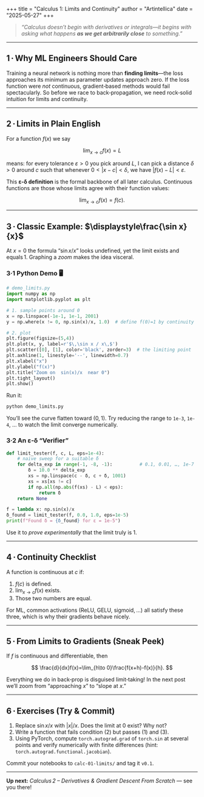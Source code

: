 +++
title = "Calculus 1: Limits and Continuity"
author = "Artintellica"
date = "2025-05-27"
+++

> *“Calculus doesn’t begin with derivatives or integrals—it begins with asking what happens **as we get arbitrarily close** to something.”*

---

## 1 · Why ML Engineers Should Care

Training a neural network is nothing more than **finding limits**—the loss approaches its minimum as parameter updates approach zero. If the loss function were *not* continuous, gradient‑based methods would fail spectacularly. So before we race to back‑propagation, we need rock‑solid intuition for limits and continuity.

---

## 2 · Limits in Plain English  

For a function $f(x)$ we say

$$
\lim_{x \to c} f(x) = L
$$

means: for every tolerance $\varepsilon>0$ you pick around $L$, I can pick a distance $\delta>0$ around $c$ such that whenever $0<|x-c|<\delta$, we have $|f(x)-L|<\varepsilon$.

This **ε‑δ definition** is the formal backbone of all later calculus. Continuous functions are those whose limits agree with their function values:

$$
\lim_{x \to c} f(x) = f(c).
$$

---

## 3 · Classic Example: $\displaystyle\frac{\sin x}{x}$

At $x=0$ the formula “$\sin x / x$” looks undefined, yet the limit exists and equals 1. Graphing a *zoom* makes the idea visceral.

### 3·1 Python Demo 🖥️

```python
# demo_limits.py
import numpy as np
import matplotlib.pyplot as plt

# 1. sample points around 0
x = np.linspace(-1e-1, 1e-1, 2001)
y = np.where(x != 0, np.sin(x)/x, 1.0)  # define f(0)=1 by continuity

# 2. plot
plt.figure(figsize=(5,4))
plt.plot(x, y, label=r'$\,\sin x / x\,$')
plt.scatter([0], [1], color='black', zorder=3)  # the limiting point
plt.axhline(1, linestyle='--', linewidth=0.7)
plt.xlabel("x")
plt.ylabel("f(x)")
plt.title("Zoom on  sin(x)/x  near 0")
plt.tight_layout()
plt.show()
```

Run it:

```bash
python demo_limits.py
```

You’ll see the curve flatten toward $(0,1)$. Try reducing the range to `1e-3`, `1e-4`, … to watch the limit converge numerically.

### 3·2 An ε‑δ “Verifier”

```python
def limit_tester(f, c, L, eps=1e-4):
    # naive sweep for a suitable δ
    for delta_exp in range(-1, -8, -1):          # 0.1, 0.01, …, 1e‑7
        δ = 10.0 ** delta_exp
        xs = np.linspace(c - δ, c + δ, 1001)
        xs = xs[xs != c]
        if np.all(np.abs(f(xs) - L) < eps):
            return δ
    return None

f = lambda x: np.sin(x)/x
δ_found = limit_tester(f, 0.0, 1.0, eps=1e-5)
print(f"Found δ = {δ_found} for ε = 1e-5")
```

Use it to *prove experimentally* that the limit truly is 1.

---

## 4 · Continuity Checklist

A function is continuous at $c$ if:

1. $f(c)$ is defined.
2. $\displaystyle\lim_{x\to c}f(x)$ exists.
3. Those two numbers are equal.

For ML, common activations (ReLU, GELU, sigmoid, …) all satisfy these three, which is why their gradients behave nicely.

---

## 5 · From Limits to Gradients (Sneak Peek)

If $f$ is continuous and differentiable, then

$$
\frac{d}{dx}f(x)=\lim_{h\to 0}\frac{f(x+h)-f(x)}{h}.
$$

Everything we do in back‑prop is disguised limit‑taking! In the next post we’ll zoom from “approaching $x$” to “slope at $x$.”

---

## 6 · Exercises (Try & Commit)

1. Replace $\sin x / x$ with $|x|/x$. Does the limit at 0 exist? Why not?
2. Write a function that fails condition (2) but passes (1) and (3).
3. Using PyTorch, compute `torch.autograd.grad` of `torch.sin` at several points and verify numerically with finite differences (hint: `torch.autograd.functional.jacobian`).

Commit your notebooks to `calc-01-limits/` and tag it `v0.1`.

---

**Up next:** *Calculus 2 – Derivatives & Gradient Descent From Scratch* — see you there!

